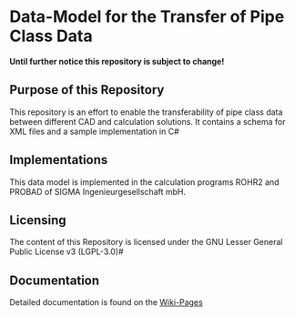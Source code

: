 # Data-Model for the Transfer of Pipe Class Data

**Until further notice this repository is subject to change!**

## Purpose of this Repository
This repository is an effort to enable the transferability of pipe class data between different CAD and calculation solutions.
It contains a schema for XML files and a sample implementation in C#

## Implementations
This data model is implemented in the calculation programs ROHR2 and PROBAD of SIGMA Ingenieurgesellschaft mbH.

## Licensing
The content of this Repository is licensed under the GNU Lesser General Public License v3 (LGPL-3.0)#

## Documentation
Detailed documentation is found on the [Wiki-Pages](https://github.com/sigmaIngUn/PipeClassTransfer/wiki)